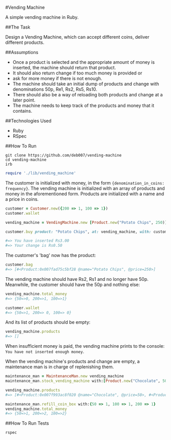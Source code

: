 #Vending Machine

A simple vending machine in Ruby.

##The Task

Design a Vending Machine, which can accept different coins, deliver different products.

##Assumptions
- Once a product is selected and the appropriate amount of money is inserted, the machine should return that product. 
- It should also return change if too much money is provided or 
- ask for more money if there is not enough. 
- The machine should take an initial dump of products and change with denominations 50p, Re1, Rs2, Rs5, Rs10. 
- There should also be a way of reloading both products and change at a later point. 
- The machine needs to keep track of the products and money that it contains.

##Technologies Used

* Ruby
* RSpec

##How To Run

```
git clone https://github.com/deb007/vending-machine
cd vending-machine
irb
```
```ruby
require './lib/vending_machine'
```

The customer is initialized with money, in the form `{denomination_in_coins: frequency}`. The vending machine is initialized with an array of products and money in the aforementioned form. Products are initialized with a name and a price in coins.

```ruby
customer = Customer.new({200 => 1, 100 => 1})
customer.wallet

vending_machine = VendingMachine.new [Product.new("Potato Chips", 250)], {50 => 1}

customer.buy product: "Potato Chips", at: vending_machine, with: customer.wallet

#=> You have inserted Rs3.00
#=> Your change is Rs0.50
```

The customer's 'bag' now has the product:

```ruby
customer.bag
#=> [#<Product:0x007fad75c5bf28 @name="Potato Chips", @price=250>] 
```

The vending machine should have Rs2, Rs1 and no longer have 50p. Meanwhile, the customer should have the 50p and nothing else:

```ruby
vending_machine.total_money
#=> {50=>0, 200=>1, 100=>1} 

customer.wallet
#=> {50=>1, 200=> 0, 100=> 0}

```

And its list of products should be empty:

```ruby
vending_machine.products
#=> []
```

When insufficient money is paid, the vending machine prints to the console: `You have not inserted enough money`.

When the vending machine's products and change are empty, a maintenance man is in charge of replenishing them.

```ruby
maintenance_man = MaintenanceMan.new vending_machine
maintenance_man.stock_vending_machine with:[Product.new("Chocolate", 50), Product.new("Water", 100)]

vending_machine.products
#=> [#<Product:0x007f993ac8f020 @name="Chocolate", @price=50>, #<Product:0x007f993ac8ef80 @name="Water", @price=100>]

maintenance_man.refill_coin_box with:{50 => 1, 100 => 1, 200 => 1}
vending_machine.total_money
#=> {50=>1, 200=>2, 100=>2} 
```

##How To Run Tests

```
rspec 
```



